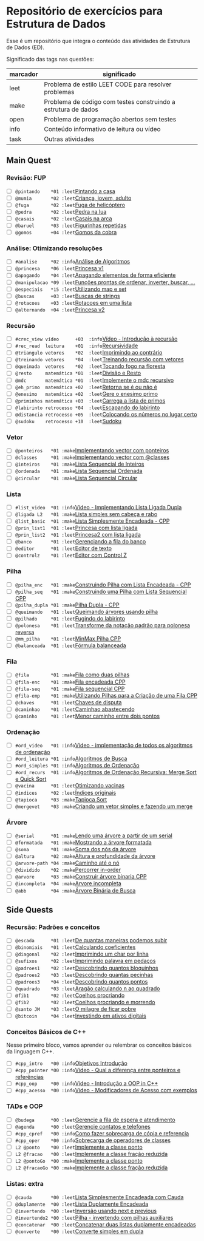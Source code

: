 # Repositório de exercícios para Estrutura de Dados

Esse é um repositório que integra o conteúdo das atividades de Estrutura de Dados (ED).

Significado das tags nas questões:

| marcador  | significado
| --------- | -----------
| leet      | Problema de estilo LEET CODE para resolver problemas
| make      | Problema de código com testes construindo a estrutura de dados
| open      | Problema de programação abertos sem testes
| info      | Conteúdo informativo de leitura ou vídeo
| task      | Outras atividades

## Main Quest

### Revisão: FUP

- [ ] `@pintando    *01 :leet`[Pintando a casa](https://github.com/qxcodefup/arcade/blob/master/base/pintando/Readme.md)
- [ ] `@mumia       *02 :leet`[Criança, jovem, adulto](https://github.com/qxcodefup/arcade/blob/master/base/mumia/Readme.md)
- [ ] `@fuga        *02 :leet`[Fuga de helicóptero](https://github.com/qxcodefup/arcade/blob/master/base/fuga/Readme.md)
- [ ] `@pedra       *02 :leet`[Pedra na lua](https://github.com/qxcodefup/arcade/blob/master/base/pedra/Readme.md)
- [ ] `@casais      *02 :leet`[Casais na arca](https://github.com/qxcodefup/arcade/blob/master/base/casais/Readme.md)
- [ ] `@baruel      *03 :leet`[Figurinhas repetidas](https://github.com/qxcodefup/arcade/blob/master/base/baruel/Readme.md)
- [ ] `@gomos       +04 :leet`[Gomos da cobra](https://github.com/qxcodefup/arcade/blob/master/base/gomos/Readme.md)

### Análise: Otimizando resoluções

- [ ] `#analise     *02 :info`[Análise de Algoritmos](wiki/analise/analise.md)
- [ ] `@princesa    *06 :leet`[Princesa v1](base/princesa/Readme.md)
- [ ] `@apagando    *04 :leet`[Apagando elementos de forma eficiente](base/apagando/Readme.md)
- [ ] `@manipulacao *09 :leet`[Funções prontas de ordenar, inverter, buscar, ...](https://github.com/qxcodepoo/arcade/blob/master/base/manipulacao/Readme.md)
- [ ] `@especiais   *15 :leet`[Utilizando map e set](https://github.com/qxcodepoo/arcade/blob/master/base/especiais/Readme.md)
- [ ] `@buscas      +03 :leet`[Buscas de strings](base/buscas/Readme.md)
- [ ] `@rotacoes    +03 :leet`[Rotacoes em uma lista](base/rotacoes/Readme.md)
- [ ] `@alternando  +04 :leet`[Princesa v2](base/alternando/Readme.md)

### Recursão

- [ ] `#crec_view vídeo      +03  :info`[Vídeo - Introdução à recursão](https://youtu.be/nEohgkZkm_c?si=XIDgq6jPKlAd9gbz)
- [ ] `#rec_read  leitura    +01  :info`[Recursividade](wiki/recursao/recursao.md)
- [ ] `@triangulo vetores    *02  :leet`[Imprimindo ao contrário](base/triangulo/Readme.md)
- [ ] `@treinando vetores    *04  :leet`[Treinando recursão com vetores](base/treinando/Readme.md)
- [ ] `@queimada  vetores    *02  :leet`[Tocando fogo na floresta](base/queimada/Readme.md)
- [ ] `@resto     matemática *01  :leet`[Divisão e Resto](base/resto/Readme.md)
- [ ] `@mdc       matemática *01  :leet`[Implemente o mdc recursivo](base/mdc/Readme.md)
- [ ] `@eh_primo  matemática +02  :leet`[Retorna se é ou não é](base/eh_primo/Readme.md)
- [ ] `@enesimo   matemática +02  :leet`[Gere o enesimo primo](base/enesimo/Readme.md)
- [ ] `@priminhos matemática +03  :leet`[Carrega a lista de primos](base/priminhos/Readme.md)
- [ ] `@labirinto retrocesso *04  :leet`[Escapando do labirinto](base/labirinto/Readme.md)
- [ ] `@distancia retrocesso +05  :leet`[Colocando os números no lugar certo](base/distancia/Readme.md)
- [ ] `@sudoku    retrocesso +10  :leet`[Sudoku](base/sudoku/Readme.md)

### Vetor

- [ ] `@ponteiros   *01 :make`[Implementando vector com ponteiros](base/ponteiros/Readme.md)
- [ ] `@classes     *01 :make`[Implementando vector com @classes](base/classes/Readme.md)
- [ ] `@inteiros    *01 :make`[Lista Sequencial de Inteiros](base/inteiros/Readme.md)
- [ ] `@ordenada    *01 :make`[Lista Sequencial Ordenada](base/ordenada/Readme.md)
- [ ] `@circular    *01 :make`[Lista Sequencial Circular](base/circular/Readme.md)

### Lista

- [ ] `#list_video  *01 :info`[Vídeo - Implementando Lista Ligada Dupla](https://youtu.be/gA4YAtXnnKw?si=cC2aea_5N4cFUxJY)
- [ ] `@ligada L2   *01 :make`[Lista simples sem cabeça e rabo](base/ligada/Readme.md)
- [ ] `@list_basic  *01 :make`[Lista Simplesmente Encadeada - CPP](base/list_basic/Readme.md)
- [ ] `@prin_list1  *01 :leet`[Princesa com lista ligada](base/prin_list1/Readme.md)
- [ ] `@prin_list2  *01 :leet`[Princesa2 com lista ligada](base/prin_list2/Readme.md)
- [ ] `@banco       *01 :leet`[Gerenciando a fila do banco](base/banco/Readme.md)
- [ ] `@editor      *01 :leet`[Editor de texto](base/editor/Readme.md)
- [ ] `@controlz    *01 :leet`[Editor com Control Z](base/controlz/Readme.md)

### Pilha

- [ ] `@pilha_enc   *01 :make`[Construindo Pilha com Lista Encadeada - CPP](base/pilha_enc/Readme.md)
- [ ] `@pilha_seq   *01 :make`[Construindo uma Pilha com Lista Sequencial CPP](base/pilha_seq/Readme.md)
- [ ] `@pilha_dupla *01 :make`[Pilha Dupla - CPP](base/pilha_dupla/Readme.md)
- [ ] `@queimando   *01 :leet`[Queimando árvores usando pilha](base/queimando/Readme.md)
- [ ] `@pilhado     *01 :leet`[Fugindo do labirinto](base/pilhado/Readme.md)
- [ ] `@polonesa    *01 :leet`[Transforme da notação padrão para polonesa reversa](base/polonesa/Readme.md)
- [ ] `@mm_pilha    *01 :leet`[MinMax Pilha CPP](base/mm_pilha/Readme.md)
- [ ] `@balanceada  *01 :leet`[Fórmula balanceada](base/balanceada/Readme.md)

### Fila

- [ ] `@fila        *01 :make`[Fila como duas pilhas](base/fila/Readme.md)
- [ ] `@fila-enc    *01 :make`[Fila encadeada CPP](base/fila-enc/Readme.md)
- [ ] `@fila-seq    *01 :make`[Fila sequencial CPP](base/fila-seq/Readme.md)
- [ ] `@fila-emp    *01 :make`[Utilizando Pilhas para a Criação de uma Fila CPP](base/fila-emp/Readme.md)
- [ ] `@chaves      *01 :leet`[Chaves de disputa](base/chaves/Readme.md)
- [ ] `@caminhao    *01 :leet`[Caminhao abastecendo](base/caminhao/Readme.md)
- [ ] `@caminho     *01 :leet`[Menor caminho entre dois pontos](base/caminho/Readme.md)

### Ordenação

- [ ] `#ord_video   *01 :info`[Vídeo - implementação de todos os algoritmos de ordenação](https://youtu.be/k6nODikH_D8?si=tpbDRg139HvdzSIS)
- [ ] `#ord_leitura *01 :info`[Algoritmos de Busca](wiki/busca_ordenacao/busca.md)
- [ ] `#ord_simples *01 :info`[Algoritmos de Ordenação](wiki/busca_ordenacao/ordenacao.md)
- [ ] `#ord_recurs  *01 :info`[Algoritmos de Ordenação Recursiva: Merge Sort e Quick Sort](wiki/ordenacao_recursiva/ordenacao_rec.md)
- [ ] `@vacina      *01 :leet`[Otimizando vacinas](base/vacina/Readme.md)
- [ ] `@indices     *02 :leet`[Índices originais](base/indices/Readme.md)
- [ ] `@tapioca     *03 :make`[Tapioca Sort](base/tapioca/Readme.md)
- [ ] `@mergevet    *03 :make`[Criando um vetor simples e fazendo um merge](base/mergevet/Readme.md)

### Árvore

- [ ] `@serial      *01 :make`[Lendo uma árvore a partir de um serial](base/serial/Readme.md)
- [ ] `@formatada   *01 :make`[Mostrando a árvore formatada](base/formatada/Readme.md)
- [ ] `@soma        *01 :make`[Soma dos nós da árvore](base/soma/Readme.md)
- [ ] `@altura      *02 :make`[Altura e profundidade da árvore](base/altura/Readme.md)
- [ ] `@arvore-path *04 :make`[Caminho até o nó](base/arvore-path/Readme.md)
- [ ] `@dividido    *02 :make`[Percorrer in-order](base/dividido/Readme.md)
- [ ] `@arvore      *03 :make`[Construir árvore binaria CPP](base/arvore/Readme.md)
- [ ] `@incompleta  *04 :make`[Arvore incompleta](base/incompleta/Readme.md)
- [ ] `@abb         *04 :make`[Árvore Binária de Busca](base/abb/Readme.md)

## Side Quests

### Recursão: Padrões e conceitos

- [ ] `@escada      *01 :leet`[De quantas maneiras podemos subir](base/escada/Readme.md)
- [ ] `@binomiais   *01 :leet`[Calculando coeficientes](base/binomiais/Readme.md)
- [ ] `@diagonal    *02 :leet`[Imprimindo um char por linha](base/diagonal/Readme.md)
- [ ] `@sufixos     *02 :leet`[Imprimindo palavra em pedaços](base/sufixos/Readme.md)
- [ ] `@padroes1    *02 :leet`[Descobrindo quantos bloquinhos](base/padroes1/Readme.md)
- [ ] `@padroes2    *03 :leet`[Descobrindo quantas pecinhas](base/padroes2/Readme.md)
- [ ] `@padroes3    *04 :leet`[Descobrindo quantos pontos](base/padroes3/Readme.md)
- [ ] `@quadrado    *03 :leet`[Aragão calculando n ao quadrado](base/quadrado/Readme.md)
- [ ] `@fib1        *02 :leet`[Coelhos procriando](base/fib1/Readme.md)
- [ ] `@fib2        *02 :leet`[Coelhos procriando e morrendo](base/fib2/Readme.md)
- [ ] `@santo JM    *03 :leet`[O milagre de ficar pobre](base/santo/Readme.md)
- [ ] `@bitcoin     *04 :leet`[Investindo em ativos digitais](base/bitcoin/Readme.md)

### Conceitos Básicos de C++ <!-- l:cpp -->

Nesse primeiro bloco, vamos aprender ou relembrar os conceitos básicos da linguagem C++.

- [ ] `#cpp_intro   *00 :info`[Objetivos Introdução](wiki/video_intro.md)
- [ ] `#cpp_pointer *00 :info`[Vídeo - Qual a diferença entre ponteiros e referências](https://youtu.be/uz_sTcNdguY?si=YznFcnV6sisot_Sc)
- [ ] `#cpp_oop     *00 :info`[Vídeo - Introdução a OOP in C++](https://youtu.be/w7F587dNwqA?si=2UMhfS9_DcAh-gjF)
- [ ] `#cpp_acesso  *00 :info`[Vídeo - Modificadores de Acesso com exemplos](https://youtu.be/n1RfuPbzG-M?si=kwaSjo9Ng1g4waOK)

### TADs e OOP<!-- l:cpp -->

- [ ] `@budega      *00 :leet`[Gerencie a fila de espera e atendimento](https://github.com/qxcodepoo/arcade/blob/master/base/budega/Readme.md)
- [ ] `@agenda      *00 :leet`[Gerencie contatos e telefones](https://github.com/qxcodepoo/arcade/blob/master/base/agenda/Readme.md)
- [ ] `#cpp_cpref   *00 :info`[Como fazer sobrecarga de cópia e referencia](wiki/tad/sobrecarga.md)
- [ ] `#cpp_oper    *00 :info`[Sobrecarga de operadores de classes](wiki/tad/sobrecarga_operadores.md)
- [ ] `L2 @ponto    *00 :leet`[Implemente a classe ponto](base/ponto/Readme.md)
- [ ] `L2 @fracao   *00 :leet`[Implemente a classe fração reduzida](base/fracao/Readme.md)
- [ ] `L2 @pontoGo  *00 :make`[Implemente a classe ponto](base/pontoGo/Readme.md)
- [ ] `L2 @fracaoGo *00 :make`[Implemente a classe fração reduzida](base/fracaoGo/Readme.md)

### Listas: extra

- [ ] `@cauda       *00 :leet`[Lista Simplesmente Encadeada com Cauda](base/cauda/Readme.md)
- [ ] `@duplamente  *00 :leet`[Lista Duplamente Encadeada](base/duplamente/Readme.md)
- [ ] `@invertendo  *00 :leet`[Inversão usando next e previous](base/invertendo/Readme.md)
- [ ] `@invertendo2 *00 :leet`[Pilha - invertendo com pilhas auxiliares](base/invertendo2/Readme.md)
- [ ] `@concatenar  *00 :leet`[Concatenar duas listas duplamente encadeadas](base/concatenar/Readme.md)
- [ ] `@converte    *00 :leet`[Converte simples em dupla](base/converte/Readme.md)